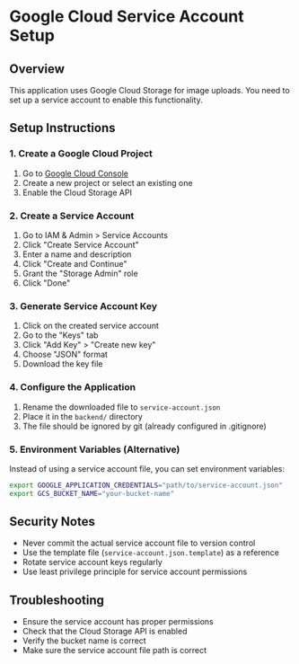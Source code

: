# Google Cloud Service Account Setup

## Overview
This application uses Google Cloud Storage for image uploads. You need to set up a service account to enable this functionality.

## Setup Instructions

### 1. Create a Google Cloud Project
1. Go to [Google Cloud Console](https://console.cloud.google.com/)
2. Create a new project or select an existing one
3. Enable the Cloud Storage API

### 2. Create a Service Account
1. Go to IAM & Admin > Service Accounts
2. Click "Create Service Account"
3. Enter a name and description
4. Click "Create and Continue"
5. Grant the "Storage Admin" role
6. Click "Done"

### 3. Generate Service Account Key
1. Click on the created service account
2. Go to the "Keys" tab
3. Click "Add Key" > "Create new key"
4. Choose "JSON" format
5. Download the key file

### 4. Configure the Application
1. Rename the downloaded file to `service-account.json`
2. Place it in the `backend/` directory
3. The file should be ignored by git (already configured in .gitignore)

### 5. Environment Variables (Alternative)
Instead of using a service account file, you can set environment variables:
```bash
export GOOGLE_APPLICATION_CREDENTIALS="path/to/service-account.json"
export GCS_BUCKET_NAME="your-bucket-name"
```

## Security Notes
- Never commit the actual service account file to version control
- Use the template file (`service-account.json.template`) as a reference
- Rotate service account keys regularly
- Use least privilege principle for service account permissions

## Troubleshooting
- Ensure the service account has proper permissions
- Check that the Cloud Storage API is enabled
- Verify the bucket name is correct
- Make sure the service account file path is correct
